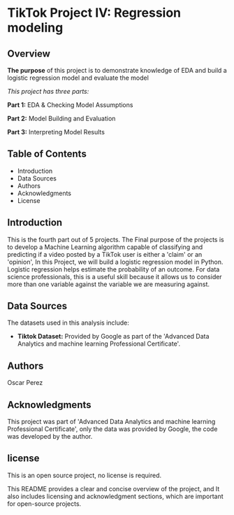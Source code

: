 # **TikTok Project IV: Regression modeling**

## Overview

**The purpose** of this project is to demonstrate knowledge of EDA and build a logistic regression model and evaluate the model

*This project has three parts:*

**Part 1:** EDA & Checking Model Assumptions

**Part 2:** Model Building and Evaluation

**Part 3:** Interpreting Model Results

## Table of Contents
- Introduction
- Data Sources
- Authors
- Acknowledgments
- License

## Introduction
This is the fourth part out of 5 projects. The Final purpose of the projects is to develop a Machine Learning algorithm capable of classifying and predicting if a video posted by a TikTok user is either a 'claim' or an 'opinion', In this Project, we will build a logistic regression model in Python. Logistic regression helps estimate the probability of an outcome. For data science professionals, this is a useful skill because it allows us to consider more than one variable against the variable we are measuring against.

## Data Sources
The datasets used in this analysis include:
- **Tiktok Dataset:** Provided by Google as part of the 'Advanced Data Analytics and machine learning Professional Certificate'.

## Authors
Oscar Perez

## Acknowledgments
This project was part of 'Advanced Data Analytics and machine learning Professional Certificate', only the data was provided by Google, the code was developed by the author.

## license
This is an open source project, no license is required.

This README provides a clear and concise overview of the project, and It also includes licensing and acknowledgment sections, which are important for open-source projects.
